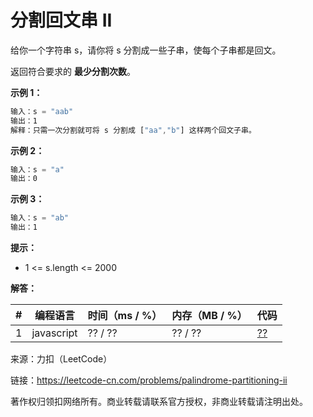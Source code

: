 # 分割回文串 II

给你一个字符串 s，请你将 s 分割成一些子串，使每个子串都是回文。

返回符合要求的 **最少分割次数**。

**示例 1：**

``` javascript
输入：s = "aab"
输出：1
解释：只需一次分割就可将 s 分割成 ["aa","b"] 这样两个回文子串。
```

**示例 2：**

``` javascript
输入：s = "a"
输出：0
```

**示例 3：**

``` javascript
输入：s = "ab"
输出：1
```

**提示：**

- 1 <= s.length <= 2000

**解答：**

**#**|**编程语言**|**时间（ms / %）**|**内存（MB / %）**|**代码**
--|--|--|--|--
1|javascript|?? / ??|?? / ??|[??](./javascript/ac_v1.js)

来源：力扣（LeetCode）

链接：https://leetcode-cn.com/problems/palindrome-partitioning-ii

著作权归领扣网络所有。商业转载请联系官方授权，非商业转载请注明出处。
